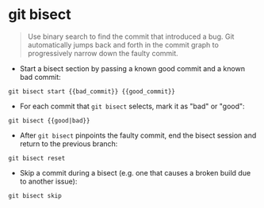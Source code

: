 # git bisect

> Use binary search to find the commit that introduced a bug.
> Git automatically jumps back and forth in the commit graph to progressively narrow down the faulty commit.

- Start a bisect section by passing a known good commit and a known bad commit:

`git bisect start {{bad_commit}} {{good_commit}}`

- For each commit that `git bisect` selects, mark it as "bad" or "good":

`git bisect {{good|bad}}`

- After `git bisect` pinpoints the faulty commit, end the bisect session and return to the previous branch:

`git bisect reset`

- Skip a commit during a bisect (e.g. one that causes a broken build due to another issue):

`git bisect skip`